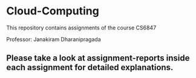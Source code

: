 # Cloud-Computing
This repository contains assignments of the course CS6847

Professor: Janakiram Dharanipragada

## Please take a look at assignment-reports inside each assignment for detailed explanations.
